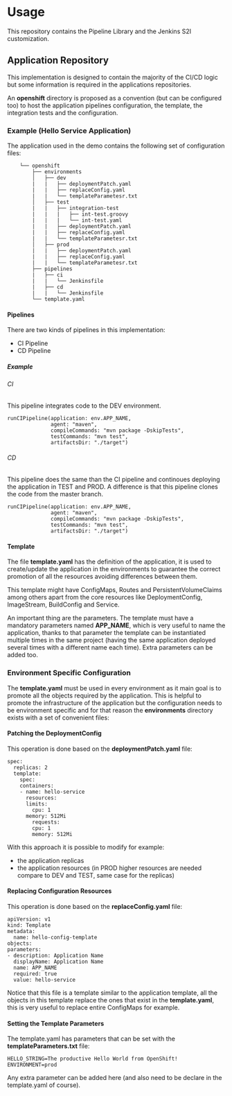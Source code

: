 # Usage

This repository contains the Pipeline Library and the Jenkins S2I customization.

## Application Repository

This implementation is designed to contain the majority of the CI/CD logic but some information is required in the applications repositories. 

An **openshift** directory is proposed as a convention (but can be configured too) to host the application pipelines configuration, the template, the integration tests and the configuration.

### Example (Hello Service Application)

The application used in the demo contains the following set of configuration files:

```
    └── openshift
        ├── environments
        │   ├── dev
        |   |   ├── deploymentPatch.yaml
        |   |   ├── replaceConfig.yaml
        |   |   └── templateParametesr.txt 
        │   ├── test
        |   |   ├── integration-test
        |   |   |   ├── int-test.groovy
        |   |   |   └── int-test.yaml
        |   |   ├── deploymentPatch.yaml
        |   |   ├── replaceConfig.yaml
        |   |   └── templateParametesr.txt 
        │   ├── prod
        |   |   ├── deploymentPatch.yaml
        |   |   ├── replaceConfig.yaml
        |   |   └── templateParametesr.txt
        ├── pipelines
        |   ├── ci
        |   |   └── Jenkinsfile
        |   ├── cd
        |   |   └── Jenkinsfile
        └── template.yaml
```      

#### Pipelines

There are two kinds of pipelines in this implementation:

* CI Pipeline
* CD Pipeline


##### Example

###### CI

This pipeline integrates code to the DEV environment.

    runCIPipeline(application: env.APP_NAME,
                  agent: "maven",
                  compileCommands: "mvn package -DskipTests",
                  testCommands: "mvn test",
                  artifactsDir: "./target")

###### CD

This pipeline does the same than the CI pipeline and continoues deploying the application in TEST and PROD. A difference is that this pipeline clones the code from the master branch.

    runCIPipeline(application: env.APP_NAME,
                  agent: "maven",
                  compileCommands: "mvn package -DskipTests",
                  testCommands: "mvn test",
                  artifactsDir: "./target")

#### Template

The file **template.yaml** has the definition of the application, it is used to create/update the application in the environments to guarantee the correct promotion of all the resources avoiding differences between them.

This template might have ConfigMaps, Routes and PersistentVolumeClaims among others apart from the core resources like DeploymentConfig, ImageStream, BuildConfig and Service. 

An important thing are the parameters. The template must have a mandatory parameters named **APP_NAME**, which is very useful to name the application, thanks to that parameter the template can be instantiated multiple times in the same project (having the same application deployed several times with a different name each time). Extra parameters can be added too.

### Environment Specific Configuration

The **template.yaml** must be used in every environment as it main goal is to promote all the objects required by the application. This is helpful to promote the infrastructure of the application but the configuration needs to be environment specific and for that reason the **environments** directory exists with a set of convenient files:

#### Patching the DeploymentConfig

This operation is done based on the **deploymentPatch.yaml** file:

    spec:
      replicas: 2
      template:
        spec:
        containers:
        - name: hello-service
          resources:
          limits:
            cpu: 1
          memory: 512Mi
            requests:
            cpu: 1
            memory: 512Mi

With this approach it is possible to modify for example:

* the application replicas
* the application resources (in PROD higher resources are needed compare to DEV and TEST, same case for the replicas)

#### Replacing Configuration Resources

This operation is done based on the **replaceConfig.yaml** file:

    apiVersion: v1
    kind: Template
    metadata:
      name: hello-config-template
    objects:
    parameters:
    - description: Application Name
      displayName: Application Name
      name: APP_NAME
      required: true
      value: hello-service

Notice that this file is a template similar to the application template, all the objects in this template replace the ones that exist in the **template.yaml**, this is very useful to replace entire ConfigMaps for example.

#### Setting the Template Parameters

The template.yaml has parameters that can be set with the **templateParameters.txt** file:

    HELLO_STRING=The productive Hello World from OpenShift!
    ENVIRONMENT=prod

Any extra parameter can be added here (and also need to be declare in the template.yaml of course).
